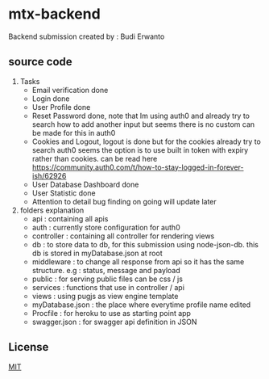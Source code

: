 # mtx-backend

Backend submission created by : Budi Erwanto

## source code

1. Tasks
   - Email verification done
   - Login done
   - User Profile done
   - Reset Password done, note that Im using auth0 and already try to search how to add another input but seems there is no custom can be made for this in auth0
   - Cookies and Logout, logout is done but for the cookies already try to search auth0 seems the option is to use built in token with expiry rather than cookies. can be read here https://community.auth0.com/t/how-to-stay-logged-in-forever-ish/62926
   - User Database Dashboard done
   - User Statistic done
   - Attention to detail bug finding on going will update later
2. folders explanation
   - api : containing all apis
   - auth : currently store configuration for auth0
   - controller : containing all controller for rendering views
   - db : to store data to db, for this submission using node-json-db. this db is stored in myDatabase.json at root
   - middleware : to change all response from api so it has the same structure. e.g : status, message and payload
   - public : for serving public files can be css / js
   - services : functions that use in controller / api
   - views : using pugjs as view engine template
   - myDatabase.json : the place where everytime profile name edited
   - Procfile : for heroku to use as starting point app
   - swagger.json : for swagger api definition in JSON

## License

[MIT](https://choosealicense.com/licenses/mit/)
